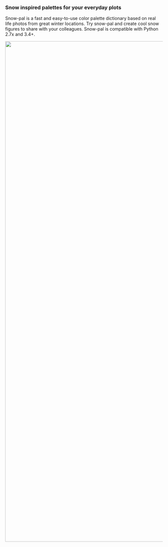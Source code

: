 ### Snow inspired palettes for your everyday plots

Snow-pal is a fast and easy-to-use color palette dictionary based on real life photos from great winter locations. Try snow-pal and create cool snow figures to share with your colleagues. Snow-pal is compatible with Python 2.7x and 3.4+. 

<img src="https://github.com/brentwilder/snow-pal/blob/main/pals_v1.png" width="1600">
